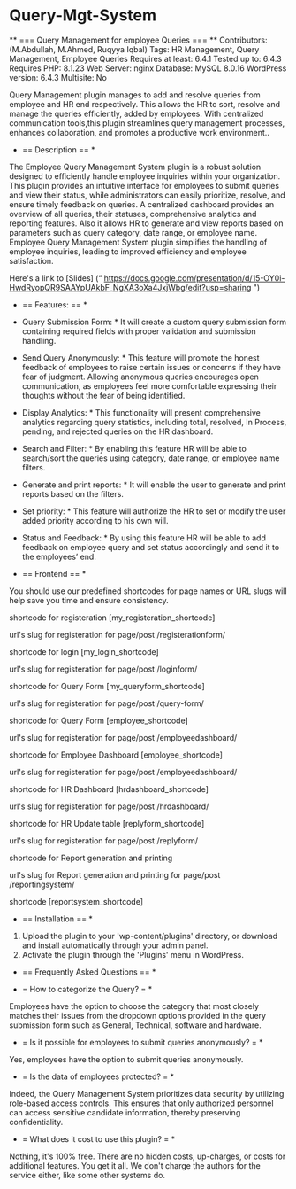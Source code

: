 # Query-Mgt-System
** === Query Management for employee Queries === **
Contributors: (M.Abdullah, M.Ahmed, Ruqyya Iqbal)
Tags: HR Management, Query Management, Employee Queries
Requires at least: 6.4.1
Tested up to: 6.4.3
Requires PHP: 8.1.23
Web Server: nginx
Database: MySQL 8.0.16
WordPress version: 6.4.3
Multisite: No

Query Management plugin manages to add and resolve queries from employee and HR end respectively. This allows the HR to sort, resolve and manage the queries efficiently, added by employees. With centralized communication tools,this plugin streamlines query management processes, enhances collaboration, and promotes a productive work environment..

* == Description == *

The Employee Query Management System plugin is a robust solution designed to efficiently handle employee inquiries within your organization. This plugin provides an intuitive interface for employees to submit queries and view their status, while administrators can easily prioritize, resolve, and ensure timely feedback on queries. A centralized dashboard provides an overview of all queries, their statuses, comprehensive analytics and reporting features. Also it allows HR to generate and view reports based on parameters such as query category, date range, or employee name.
Employee Query Management System plugin simplifies the handling of employee inquiries, leading to improved efficiency and employee satisfaction.

Here's a link to [Slides] (“ https://docs.google.com/presentation/d/15-OY0i-HwdRyopQR9SAAYpUAkbF_NgXA3oXa4JxjWbg/edit?usp=sharing ")

* == Features: == *

* Query Submission Form: *
It will create a custom query submission form containing required fields with proper validation and submission handling.

* Send Query Anonymously: *
This feature will promote the honest feedback of employees to raise certain issues or concerns if they have fear of judgment. Allowing anonymous queries encourages open communication, as employees feel more comfortable expressing their thoughts without the fear of being identified.

* Display Analytics: *
This functionality will present comprehensive analytics regarding query statistics, including total, resolved, In Process, pending, and rejected queries on the HR dashboard.

* Search and Filter: *
By enabling this feature HR will be able to search/sort the queries using category, date range, or employee name filters.

* Generate and print reports: *
 It will enable the user to generate and print reports based on the filters.

* Set priority: *
This feature will authorize the HR to set or modify the user added priority according to his own will.

* Status and Feedback: *
By using this feature HR will be able to add feedback on employee query and set status accordingly and send it to the employees’ end.

* == Frontend == *

You should use our predefined shortcodes for page names or URL slugs will help save you time and ensure consistency.

shortcode for registeration 
[my_registeration_shortcode]

url's slug for registeration for page/post
/registerationform/

shortcode for login 
[my_login_shortcode]

url's slug for registeration for page/post
/loginform/

shortcode for Query Form 
[my_queryform_shortcode]

url's slug for registeration for page/post
/query-form/

shortcode for Query Form 
[employee_shortcode]

url's slug for registeration for page/post
/employeedashboard/

shortcode for Employee Dashboard
[employee_shortcode]

url's slug for registeration for page/post
/employeedashboard/

shortcode for HR Dashboard
[hrdashboard_shortcode]

url's slug for registeration for page/post
/hrdashboard/


shortcode for HR Update table
[replyform_shortcode]

url's slug for registeration for page/post
/replyform/

shortcode for Report generation and printing

url's slug for Report generation and printing for page/post
/reportingsystem/

shortcode
[reportsystem_shortcode]


* == Installation == *

1. Upload the plugin to your 'wp-content/plugins' directory, or download and install automatically through your admin panel.
2. Activate the plugin through the 'Plugins' menu in WordPress.

* == Frequently Asked Questions == *

* = How to categorize the Query? = *

Employees have the option to choose the category that most closely matches their issues from the dropdown options provided in the query submission form such as General, Technical, software and hardware.

* = Is it possible for employees to submit queries anonymously? = *

Yes, employees have the option to submit queries anonymously.

* = Is the data of employees protected? = *

Indeed, the Query Management System prioritizes data security by utilizing role-based access controls. This ensures that only authorized personnel can access sensitive candidate information, thereby preserving confidentiality.

* = What does it cost to use this plugin? = *

Nothing, it's 100% free. There are no hidden costs, up-charges, or costs for additional features. You get it all. We don't charge the authors for the service either, like some other systems do.


